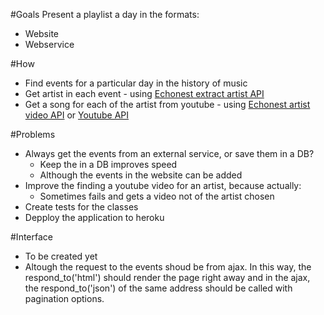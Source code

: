 #Goals
Present a playlist a day in the formats:
* Website
* Webservice

#How
* Find events for a particular day in the history of music
* Get artist in each event - using [Echonest extract artist API](http://developer.echonest.com/docs/v4/artist.html#extract-beta)
* Get a song for each of the artist from youtube - using [Echonest artist video API](http://developer.echonest.com/docs/v4/artist.html#video) or [Youtube API](https://www.googleapis.com/youtube/v3/search)

#Problems
* Always get the events from an external service, or save them in a DB?
    * Keep the in a DB improves speed
    * Although the events in the website can be added
* Improve the finding a youtube video for an artist, because actually:
    * Sometimes fails and gets a video not of the artist chosen
* Create tests for the classes
* Depploy the application to heroku

#Interface
* To be created yet
* Altough the request to the events shoud be from ajax. In this way, the respond_to('html') should render the page right away and in the ajax, the respond_to('json') of the same address should be called with pagination options.
